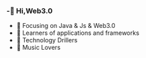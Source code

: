 <!-- <img align="right" src="https://github-readme-stats.vercel.app/api?username=criusxx&show_icons=true&icon_color=CE1D2D&text_color=718096&bg_color=ffffff&hide_title=true" /> -->

###  -👋 Hi,Web3.0

- :orange_book: Focusing on Java & Js & Web3.0
- :hammer: Learners of applications and frameworks
- :ram: Technology Drillers
- :meat_on_bone: Music Lovers





<!-- - 👋 Hi, I’m @criusxx
- 👀 I’m interested in ...
- 🌱 I’m currently learning ...
- 💞️ I’m looking to collaborate on ...
- 📫 How to reach me ... -->
<!---
criusxx/criusxx is a ✨ special ✨ repository because its `README.md` (this file) appears on your GitHub profile.
You can click the Preview link to take a look at your changes.
--->
